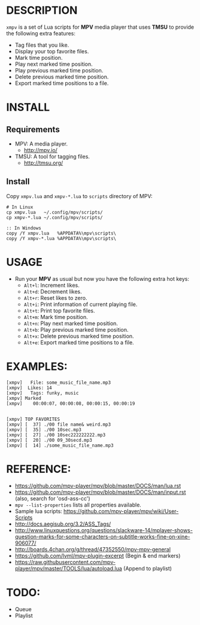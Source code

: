 

# DESCRIPTION
`xmpv` is a set of Lua scripts for **MPV** media player that uses **TMSU** to provide the following extra features:
  
  * Tag files that you like.
  * Display your top favorite files.
  * Mark time position.
  * Play next marked time position.
  * Play previous marked time position.
  * Delete previous marked time position.
  * Export marked time positions to a file.

# INSTALL

## Requirements
* MPV: A media player. 
  * http://mpv.io/
* TMSU: A tool for tagging files. 
  * http://tmsu.org/
  
## Install
Copy `xmpv.lua` and `xmpv-*.lua` to `scripts` directory of MPV:
```
# In Linux
cp xmpv.lua   ~/.config/mpv/scripts/
cp xmpv-*.lua ~/.config/mpv/scripts/
```

```
:: In Windows
copy /Y xmpv.lua   %APPDATA%\mpv\scripts\
copy /Y xmpv-*.lua %APPDATA%\mpv\scripts\
```

# USAGE
* Run your **MPV** as usual but now you have the following extra hot keys:
  * `Alt+l`: Increment likes.
  * `Alt+d`: Decrement likes.
  * `Alt+r`: Reset likes to zero.
  * `Alt+i`: Print information of current playing file.
  * `Alt+t`: Print top favorite files.
  * `Alt+m`: Mark time position.
  * `Alt+n`: Play next marked time position.
  * `Alt+b`: Play previous marked time position.
  * `Alt+x`: Delete previous marked time position.
  * `Alt+e`: Export marked time positions to a file.

# EXAMPLES:

    [xmpv]   File: some_music_file_name.mp3
    [xmpv]  Likes: 14
    [xmpv]   Tags: funky, music
    [xmpv] Marked
    [xmpv]    00:00:07, 00:00:08, 00:00:15, 00:00:19


    [xmpv] TOP FAVORITES
    [xmpv] [  37] ./00 file name& weird.mp3
    [xmpv] [  35] ./00 10sec.mp3
    [xmpv] [  27] ./00 10sec222222222.mp3
    [xmpv] [  20] ./00 09_30secd.mp3
    [xmpv] [  14] ./some_music_file_name.mp3
    
    

# REFERENCE: 
* https://github.com/mpv-player/mpv/blob/master/DOCS/man/lua.rst
* https://github.com/mpv-player/mpv/blob/master/DOCS/man/input.rst (also, search for 'osd-ass-cc')
* `mpv --list-properties` lists all properties available.
* Sample lua scripts: https://github.com/mpv-player/mpv/wiki/User-Scripts
* http://docs.aegisub.org/3.2/ASS_Tags/
* http://www.linuxquestions.org/questions/slackware-14/mplayer-shows-question-marks-for-some-characters-on-subtitle-works-fine-on-xine-906077/
* http://boards.4chan.org/g/thread/47352550/mpv-mpv-general
* https://github.com/lvml/mpv-plugin-excerpt (Begin & end markers)
* https://raw.githubusercontent.com/mpv-player/mpv/master/TOOLS/lua/autoload.lua  (Append to playlist)

# TODO: 
* Queue
* Playlist

